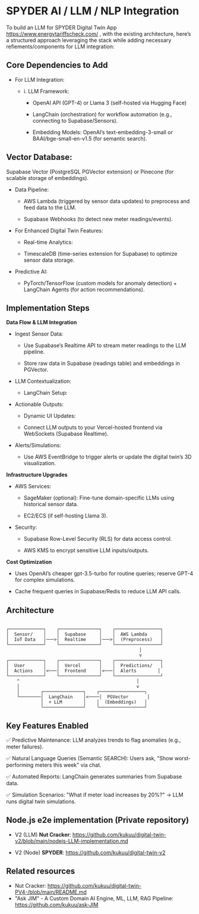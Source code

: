

# SPYDER AI / LLM / NLP Integration

To build an LLM for SPYDER  Digital Twin App  https://www.energytariffscheck.com/ , with the existing architecture, here’s a structured approach leveraging the stack while adding necessary refiements/components for LLM integration:

 
## Core Dependencies to Add     
  
- For LLM Integration: 
       
     - i. LLM Framework: 
 
        - OpenAI API (GPT-4) or Llama 3 (self-hosted via Hugging Face)    
  
        - LangChain (orchestration) for workflow automation (e.g., connecting to Supabase/Sensors). 

        - Embedding Models: OpenAI’s text-embedding-3-small or BAAI/bge-small-en-v1.5 (for semantic search).

## Vector Database:

Supabase Vector (PostgreSQL PGVector extension) or Pinecone (for scalable storage of embeddings).

- Data Pipeline:

    - AWS Lambda (triggered by sensor data updates) to preprocess and feed data to the LLM.

    - Supabase Webhooks (to detect new meter readings/events).

- For Enhanced Digital Twin Features:

    - Real-time Analytics:

    - TimescaleDB (time-series extension for Supabase) to optimize sensor data storage.

- Predictive AI:

    - PyTorch/TensorFlow (custom models for anomaly detection) + LangChain Agents (for action recommendations).

## Implementation Steps
 
**Data Flow & LLM Integration**

- Ingest Sensor Data:

    - Use Supabase’s Realtime API to stream meter readings to the LLM pipeline.

    - Store raw data in Supabase (readings table) and embeddings in PGVector.

- LLM Contextualization:

    - LangChain Setup:
 
- Actionable Outputs:

    - Dynamic UI Updates:

    - Connect LLM outputs to your Vercel-hosted frontend via WebSockets (Supabase Realtime).

- Alerts/Simulations:

    - Use AWS EventBridge to trigger alerts or update the digital twin’s 3D visualization.


**Infrastructure Upgrades**

- AWS Services:

    - SageMaker (optional): Fine-tune domain-specific LLMs using historical sensor data.

    - EC2/ECS (if self-hosting Llama 3).

- Security:

    - Supabase Row-Level Security (RLS) for data access control.

    - AWS KMS to encrypt sensitive LLM inputs/outputs.



**Cost Optimization** 

- Uses OpenAI’s cheaper gpt-3.5-turbo for routine queries; reserve GPT-4 for complex simulations.

- Cache frequent queries in Supabase/Redis to reduce LLM API calls.

## Architecture

```

┌─────────────┐    ┌───────────────┐    ┌─────────────────┐
│  Sensor/    │    │  Supabase     │    │  AWS Lambda     │
│  IoT Data   │───>│  Realtime     │───>│  (Preprocess)   │
└─────────────┘    └───────────────┘    └─────────────────┘
                                                  │
                                                  v
┌─────────────┐    ┌───────────────┐    ┌─────────────────┐
│  User       │    │  Vercel       │    │  Predictions/   │
│  Actions    │<───│  Frontend     │<───│  Alerts        │
└─────────────┘    └───────────────┘    └─────────────────┘
    ^                                            │
    │                                            v
    │        ┌───────────────┐    ┌─────────────────┐
    └────────│  LangChain    │<────│  PGVector       │
             │  + LLM        │    │  (Embeddings)   │
             └───────────────┘    └─────────────────┘

```


## Key Features Enabled
✅ Predictive Maintenance: LLM analyzes trends to flag anomalies (e.g., meter failures).

✅ Natural Language Queries (Semantic SEARCH): Users ask, "Show worst-performing meters this week" via chat.

✅ Automated Reports: LangChain generates summaries from Supabase data.

✅ Simulation Scenarios: "What if meter load increases by 20%?" → LLM runs digital twin simulations.

## Node.js e2e implementation (Private repository)

- V2 (LLM) **Nut Cracker**: https://github.com/kukuu/digital-twin-v2/blob/main/nodejs-LLM-implementation.md

- V2 (Node) **SPYDER**: https://github.com/kukuu/digital-twin-v2

## Related resources 
- Nut Cracker: https://github.com/kukuu/digital-twin-PV4-/blob/main/README.md
- "Ask JIM" - A Custom Domain AI Engine, ML, LLM, RAG Pipeline: https://github.com/kukuu/ask-JIM
